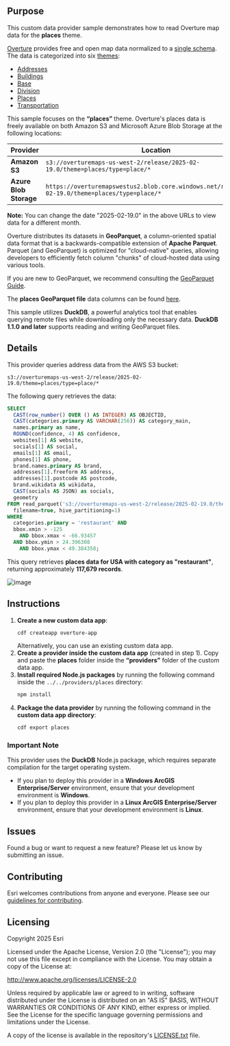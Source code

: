 ## Purpose
This custom data provider sample demonstrates how to read Overture map data for the **places** theme. 

[Overture](https://overturemaps.org/) provides free and open map data normalized to a [single schema](https://docs.overturemaps.org/schema/). The data is categorized into six [themes](https://docs.overturemaps.org/guides/):
- [Addresses](https://docs.overturemaps.org/guides/addresses/)
- [Buildings](https://docs.overturemaps.org/guides/buildings/)
- [Base](https://docs.overturemaps.org/guides/base/)
- [Division](https://docs.overturemaps.org/guides/divisions/)
- [Places](https://docs.overturemaps.org/guides/places/)
- [Transportation](https://docs.overturemaps.org/guides/transportation/)

This sample focuses on the **“places”** theme. Overture's places data is freely available on both Amazon S3 and Microsoft Azure Blob Storage at the following locations:

| Provider         | Location |
|-----------------|----------|
| **Amazon S3**       | `s3://overturemaps-us-west-2/release/2025-02-19.0/theme=places/type=place/*` |
| **Azure Blob Storage** | `https://overturemapswestus2.blob.core.windows.net/release/2025-02-19.0/theme=places/type=place/*` |

**Note:** You can change the date "2025-02-19.0" in the above URLs to view data for a different month.

Overture distributes its datasets in **GeoParquet**, a column-oriented spatial data format that is a backwards-compatible extension of **Apache Parquet**. Parquet (and GeoParquet) is optimized for "cloud-native" queries, allowing developers to efficiently fetch column "chunks" of cloud-hosted data using various tools. 

If you are new to GeoParquet, we recommend consulting the [GeoParquet Guide](https://guide.cloudnativegeo.org/geoparquet/).

The **places GeoParquet file** data columns can be found [here](https://docs.overturemaps.org/guides/places/#dataset-description). 

This sample utilizes **DuckDB**, a powerful analytics tool that enables querying remote files while downloading only the necessary data. **DuckDB 1.1.0 and later** supports reading and writing GeoParquet files.

## Details
This provider queries address data from the AWS S3 bucket:

```
s3://overturemaps-us-west-2/release/2025-02-19.0/theme=places/type=place/*
```

The following query retrieves the data:

```sql
SELECT
  CAST(row_number() OVER () AS INTEGER) AS OBJECTID,
  CAST(categories.primary AS VARCHAR(256)) AS category_main,
  names.primary as name,
  ROUND(confidence, 4) AS confidence,
  websites[1] AS website,
  socials[1] AS social,
  emails[1] AS email,
  phones[1] AS phone,
  brand.names.primary AS brand,
  addresses[1].freeform AS address,
  addresses[1].postcode AS postcode,
  brand.wikidata AS wikidata, 
  CAST(socials AS JSON) as socials,   
  geometry
FROM read_parquet('s3://overturemaps-us-west-2/release/2025-02-19.0/theme=places/type=place/*', 
  filename=true, hive_partitioning=1)
WHERE 
  categories.primary = 'restaurant' AND
  bbox.xmin > -125
    AND bbox.xmax < -66.93457
  AND bbox.ymin > 24.396308 
    AND bbox.ymax < 49.384358;
```

This query retrieves **places data for USA with category as "restaurant"**, returning approximately **117,679 records**.

![image](https://github.com/user-attachments/assets/e7438d6e-a10d-4453-a36a-82d8ea571e73)


## Instructions
1. **Create a new custom data app**:
   ```sh
   cdf createapp overture-app
   ```
   Alternatively, you can use an existing custom data app.
2. **Create a provider inside the custom data app** (created in step 1). Copy and paste the **places** folder inside the **“providers”** folder of the custom data app.
3. **Install required Node.js packages** by running the following command inside the `../../providers/places` directory:
   ```sh
   npm install
   ```
4. **Package the data provider** by running the following command in the **custom data app directory**:
   ```sh
   cdf export places
   ```

### Important Note
This provider uses the **DuckDB** Node.js package, which requires separate compilation for the target operating system. 
- If you plan to deploy this provider in a **Windows ArcGIS Enterprise/Server** environment, ensure that your development environment is **Windows**.
- If you plan to deploy this provider in a **Linux ArcGIS Enterprise/Server** environment, ensure that your development environment is **Linux**.

## Issues
Found a bug or want to request a new feature? Please let us know by submitting an issue.

## Contributing
Esri welcomes contributions from anyone and everyone. Please see our [guidelines for contributing](https://github.com/esri/contributing).

## Licensing
Copyright 2025 Esri

Licensed under the Apache License, Version 2.0 (the "License"); you may not use this file except in compliance with the License.
You may obtain a copy of the License at:

   http://www.apache.org/licenses/LICENSE-2.0

Unless required by applicable law or agreed to in writing, software distributed under the License is distributed on an "AS IS" BASIS, WITHOUT WARRANTIES OR CONDITIONS OF ANY KIND, either express or implied.
See the License for the specific language governing permissions and limitations under the License.

A copy of the license is available in the repository's [LICENSE.txt](LICENSE.txt?raw=true) file.
